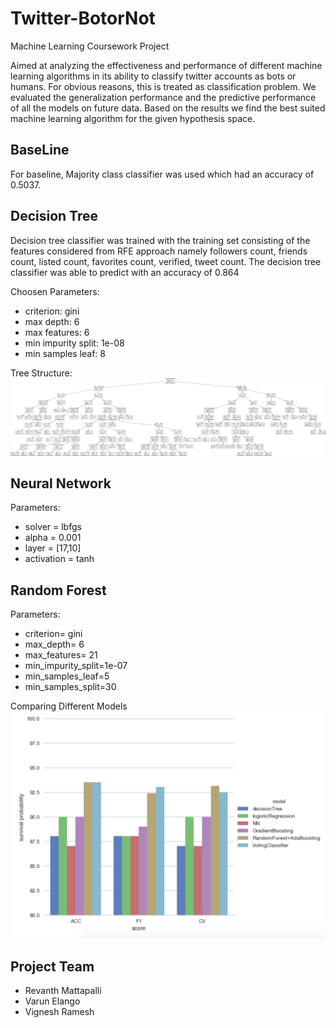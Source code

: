 # Twitter-BotorNot

Machine Learning Coursework Project

Aimed at analyzing the effectiveness and performance of different machine learning algorithms in its ability to classify twitter accounts as bots or humans. For obvious reasons, this is treated as classification problem. We evaluated the generalization performance and the predictive performance of all the models on future data. Based on the results we find the best suited machine learning algorithm for the given hypothesis space. 

BaseLine 
----
For baseline, Majority class classifier was used which had an accuracy of 0.5037.


 Decision Tree
 -------
Decision tree classifier was trained with the training set consisting of the features considered from RFE approach namely followers count, friends count, listed count, favorites count, verified, tweet count.  The decision tree classifier was able to predict with an accuracy of 0.864

Choosen Parameters:
* criterion: gini 
* max depth: 6
* max features: 6
* min impurity split: 1e-08
* min samples leaf: 8

Tree Structure: 
![Alt text](https://github.com/Vignesh6v/Twitter-BotorNot/blob/master/Image.jpeg "Tree Visualization") 


Neural Network
 -------
Parameters:
* solver = lbfgs
* alpha = 0.001
* layer = [17,10]
* activation = tanh


Random Forest
-------
Parameters:
* criterion= gini
* max_depth= 6
* max_features= 21
* min_impurity_split=1e-07
* min_samples_leaf=5
* min_samples_split=30


Comparing Different Models
![Alt text](https://github.com/Vignesh6v/Twitter-BotorNot/blob/master/Result.jpeg "Result") 


Project Team
-------

* Revanth Mattapalli
* Varun Elango
* Vignesh Ramesh
